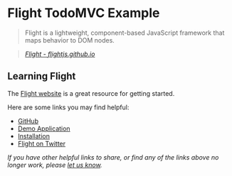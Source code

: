 # Flight TodoMVC Example

> Flight is a lightweight, component-based JavaScript framework that maps behavior to DOM nodes.

> _[Flight - flightjs.github.io](http://flightjs.github.io)_


## Learning Flight

The [Flight website](http://flightjs.github.io) is a great resource for getting started.

Here are some links you may find helpful:

* [GitHub](https://github.com/flightjs/flight)
* [Demo Application](http://twitter.github.io/flight/demo)
* [Installation](https://github.com/flightjs/flight/blob/master/README.md#installation)
* [Flight on Twitter](http://twitter.com/flight)

_If you have other helpful links to share, or find any of the links above no longer work, please [let us know](https://github.com/tastejs/todomvc/issues)._
